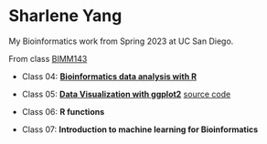 # Sharlene Yang

My Bioinformatics work from Spring 2023 at UC San Diego.

From class [BIMM143](https://bioboot.github.io/bimm143_S23/)

- Class 04: [**Bioinformatics data analysis with R**](https://github.com/sharl168/bimm143/blob/main/class04/class04.ex.pdf)

- Class 05: [**Data Visualization with ggplot2**](https://github.com/sharl168/bimm143/blob/main/lab5/class05.pdf) [source code](https://github.com/sharl168/bimm143/blob/main/lab5/class05.qmd) 

- Class 06: **R functions** 

- Class 07: **Introduction to machine learning for Bioinformatics**

